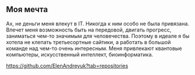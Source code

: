 ## Моя мечта ##

Ах, не деньги меня влекут в IT. Никогда к ним особо не была привязана. Влечет меня возможность быть на передовой, двигать прогресс, заниматься чем-то значимым для человечества. Поэтому в идеале я бы хотела не клепать третьесортные сайтики, а работать в большой команде над чем-то очень интересным. Меня привлекают квантовые компьютеры, искусственный интеллект, биоинформатика.





https://github.com/ElenAndreyuk?tab=repositories
